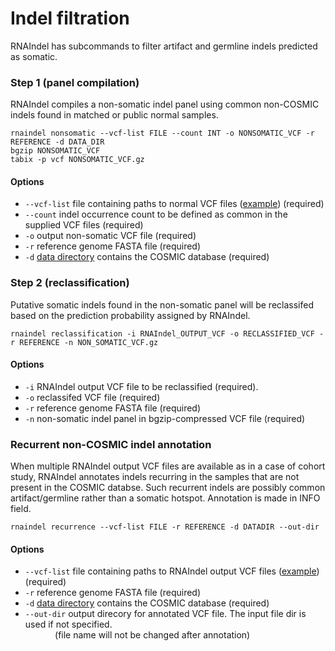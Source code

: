 # Indel filtration 

RNAIndel has subcommands to filter artifact and germline indels predicted as somatic.

### Step 1 (panel compilation)
RNAIndel compiles a non-somatic indel panel using common non-COSMIC indels found in matched or public normal samples.
```
rnaindel nonsomatic --vcf-list FILE --count INT -o NONSOMATIC_VCF -r REFERENCE -d DATA_DIR
bgzip NONSOMATIC_VCF
tabix -p vcf NONSOMATIC_VCF.gz
```

#### Options
* ```--vcf-list``` file containing paths to normal VCF files ([example](../../sample_data/inputs/normals.txt)) (required)
* ```--count``` indel occurrence count to be defined as common in the supplied VCF files (required)
* ```-o``` output non-somatic VCF file (required)
* ```-r``` reference genome FASTA file (required)
* ```-d``` [data directory](../../README.md/#setup) contains the COSMIC database (required)

 
### Step 2 (reclassification) 
Putative somatic indels found in the non-somatic panel will be reclassifed based on the prediction probability assigned by RNAIndel.

```
rnaindel reclassification -i RNAIndel_OUTPUT_VCF -o RECLASSIFIED_VCF -r REFERENCE -n NON_SOMATIC_VCF.gz 
```

#### Options
* ```-i``` RNAIndel output VCF file to be reclassified (required).
* ```-o``` reclassifed VCF file (required)
* ```-r``` reference genome FASTA file (required)
* ```-n``` non-somatic indel panel in bgzip-compressed VCF file (required)


### Recurrent non-COSMIC indel annotation
When multiple RNAIndel output VCF files are available as in a case of cohort study, 
RNAIndel annotates indels recurring in the samples that are not present in the 
COSMIC databse. Such recurrent indels are possibly common artifact/germline rather 
than a somatic hotspot. Annotation is made in INFO field. 

```
rnaindel recurrence --vcf-list FILE -r REFERENCE -d DATADIR --out-dir
```

#### Options
* ```--vcf-list``` file containing paths to RNAIndel output VCF files ([example](../../sample_data/inputs/rnaindel_vcfs.txt)) (required)
* ```-r``` reference genome FASTA file (required)
* ```-d``` [data directory](../../README.md/#setup) contains the COSMIC database (required)
* ```--out-dir``` output direcory for annotated VCF file. The input file dir is used if not specified. <br>
&nbsp;   &nbsp;   &nbsp;   &nbsp;  &nbsp;  &nbsp; (file name will not be changed after annotation)
